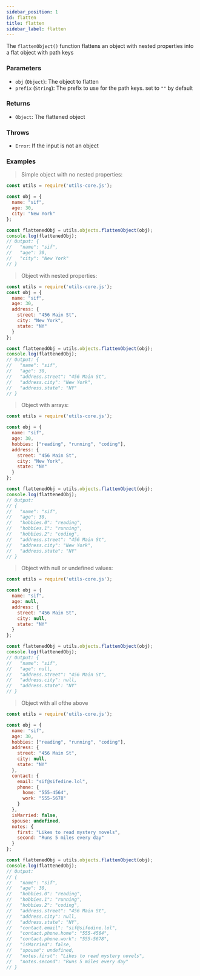 ```yaml
---
sidebar_position: 1
id: flatten
title: flatten
sidebar_label: flatten
---
```


The `flattenObject()` function flattens an object with nested properties into a flat object with path keys

### Parameters

- `obj` (`Object`): The object to flatten
- `prefix` (`String`): The prefix to use for the path keys. set to `""` by default

### Returns

- `Object`: The flattened object

### Throws

- `Error`: If the input is not an object

### Examples

> Simple object with no nested properties:

```js
const utils = require('utils-core.js');

const obj = {
  name: "sif",
  age: 30,
  city: "New York"
};

const flattenedObj = utils.objects.flattenObject(obj);
console.log(flattenedObj);
// Output: {
//   "name": "sif",
//   "age": 30,
//   "city": "New York"
// }
```

> Object with nested properties:

```js
const utils = require('utils-core.js');
const obj = {
  name: "sif",
  age: 30,
  address: {
    street: "456 Main St",
    city: "New York",
    state: "NY"
  }
};

const flattenedObj = utils.objects.flattenObject(obj);
console.log(flattenedObj);
// Output: {
//   "name": "sif",
//   "age": 30,
//   "address.street": "456 Main St",
//   "address.city": "New York",
//   "address.state": "NY"
// }
```

> Object with arrays:

```js
const utils = require('utils-core.js');

const obj = {
  name: "sif",
  age: 30,
  hobbies: ["reading", "running", "coding"],
  address: {
    street: "456 Main St",
    city: "New York",
    state: "NY"
  }
};

const flattenedObj = utils.objects.flattenObject(obj);
console.log(flattenedObj);
// Output:
// {
//   "name": "sif",
//   "age": 30,
//   "hobbies.0": "reading",
//   "hobbies.1": "running",
//   "hobbies.2": "coding",
//   "address.street": "456 Main St",
//   "address.city": "New York",
//   "address.state": "NY"
// }
```

> Object with null or undefined values:

```js
const utils = require('utils-core.js');

const obj = {
  name: "sif",
  age: null,
  address: {
    street: "456 Main St",
    city: null,
    state: "NY"
  }
};

const flattenedObj = utils.objects.flattenObject(obj);
console.log(flattenedObj);
// Output: {
//   "name": "sif",
//   "age": null,
//   "address.street": "456 Main St",
//   "address.city": null,
//   "address.state": "NY"
// }
```

> Object with all ofthe above

```js
const utils = require('utils-core.js');

const obj = {
  name: "sif",
  age: 30,
  hobbies: ["reading", "running", "coding"],
  address: {
    street: "456 Main St",
    city: null,
    state: "NY"
  },
  contact: {
    email: "sif@sifedine.lol",
    phone: {
      home: "555-4564",
      work: "555-5678"
    }
  },
  isMarried: false,
  spouse: undefined,
  notes: {
    first: "Likes to read mystery novels",
    second: "Runs 5 miles every day"
  }
};

const flattenedObj = utils.objects.flattenObject(obj);
console.log(flattenedObj);
// Output:
// {
//   "name": "sif",
//   "age": 30,
//   "hobbies.0": "reading",
//   "hobbies.1": "running",
//   "hobbies.2": "coding",
//   "address.street": "456 Main St",
//   "address.city": null,
//   "address.state": "NY",
//   "contact.email": "sif@sifedine.lol",
//   "contact.phone.home": "555-4564",
//   "contact.phone.work": "555-5678",
//   "isMarried": false,
//   "spouse": undefined,
//   "notes.first": "Likes to read mystery novels",
//   "notes.second": "Runs 5 miles every day"
// }
```
